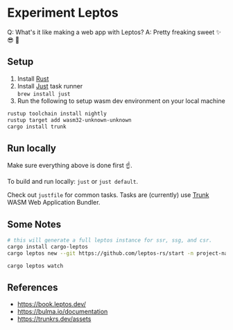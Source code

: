 # Experiment Leptos

Q: What's it like making a web app with Leptos?
A: Pretty freaking sweet ✨ 😎 🚀

## Setup

1. Install [Rust](https://www.rust-lang.org/tools/install)
2. Install [Just](https://github.com/casey/just) task runner  
    `brew install just`
3. Run the following to setup wasm dev environment on your local machine

```sh
rustup toolchain install nightly
rustup target add wasm32-unknown-unknown
cargo install trunk
```

## Run locally

Make sure everything above is done first ☝️.

To build and run locally: `just` or `just default`.

Check out `justfile` for common tasks. Tasks are (currently) use [Trunk](https://trunkrs.dev/) WASM Web Application Bundler.

## Some Notes

```sh
# this will generate a full leptos instance for ssr, ssg, and csr.
cargo install cargo-leptos
cargo leptos new --git https://github.com/leptos-rs/start -n project-name

cargo leptos watch
```

## References

- <https://book.leptos.dev/>
- <https://bulma.io/documentation>
- <https://trunkrs.dev/assets>
